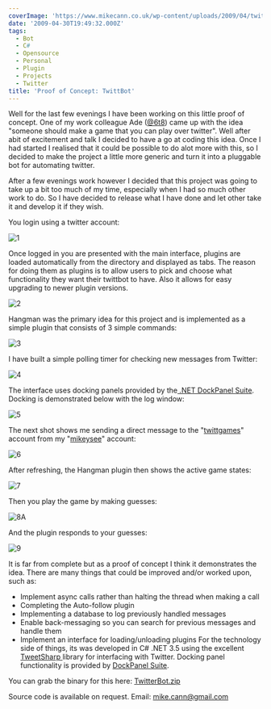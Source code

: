 ```yaml
---
coverImage: 'https://www.mikecann.co.uk/wp-content/uploads/2009/04/twitbot.png'
date: '2009-04-30T19:49:32.000Z'
tags:
  - Bot
  - C#
  - Opensource
  - Personal
  - Plugin
  - Projects
  - Twitter
title: 'Proof of Concept: TwittBot'
---
```


Well for the last few evenings I have been working on this little proof of concept. One of my work colleague Ade ([@6t8](https://twitter.com/6t8)) came up with the idea "someone should make a game that you can play over twitter". Well after abit of excitement and talk I decided to have a go at coding this idea. Once I had started I realised that it could be possible to do alot more with this, so I decided to make the project a little more generic and turn it into a pluggable bot for automating twitter.

<!-- more -->

After a few evenings work however I decided that this project was going to take up a bit too much of my time, especially when I had so much other work to do. So I have decided to release what I have done and let other take it and develop it if they wish.

You login using a twitter account:

![1](https://mikecann.co.uk/wp-content/uploads/2009/04/1.gif "1")

<!--more-->Once logged in you are presented with the main interface, plugins are loaded automatically from the directory and displayed as tabs. The reason for doing them as plugins is to allow users to pick and choose what functionality they want their twittbot to have. Also it allows for easy upgrading to newer plugin versions.

![2](https://mikecann.co.uk/wp-content/uploads/2009/04/2.gif "2")

Hangman was the primary idea for this project and is implemented as a simple plugin that consists of 3 simple commands:

![3](https://mikecann.co.uk/wp-content/uploads/2009/04/3.gif "3")

I have built a simple polling timer for checking new messages from Twitter:

![4](https://mikecann.co.uk/wp-content/uploads/2009/04/4.gif "4")

The interface uses docking panels provided by the[ .NET DockPanel Suite](https://sourceforge.net/projects/dockpanelsuite/). Docking is demonstrated below with the log window:

![5](https://mikecann.co.uk/wp-content/uploads/2009/04/5.gif "5")

The next shot shows me sending a direct message to the "[twittgames](https://www.twitter.com/twittgames)" account from my "[mikeysee](https://www.twitter.com/mikeysee)" account:

![6](https://mikecann.co.uk/wp-content/uploads/2009/04/6.gif "6")

After refreshing, the Hangman plugin then shows the active game states:

![7](https://mikecann.co.uk/wp-content/uploads/2009/04/7.gif "7")

Then you play the game by making guesses:

![8](https://mikecann.co.uk/wp-content/uploads/2009/04/8.gif "8")A

And the plugin responds to your guesses:

![9](https://mikecann.co.uk/wp-content/uploads/2009/04/9.gif "9")

It is far from complete but as a proof of concept I think it demonstrates the idea. There are many things that could be improved and/or worked upon, such as:

- Implement async calls rather than halting the thread when making a call
- Completing the Auto-follow plugin
- Implementing a database to log previously handled messages
- Enable back-messaging so you can search for previous messages and handle them
- Implement an interface for loading/unloading plugins
  For the technology side of things, its was developed in C# .NET 3.5 using the excellent [TweetSharp ](https://code.google.com/p/tweetsharp/)library for interfacing with Twitter. Docking panel functionality is provided by [DockPanel Suite](https://sourceforge.net/projects/dockpanelsuite/).

You can grab the binary for this here: [TwitterBot.zip](Files/TwitterBot.zip)

Source code is available on request. Email: mike.cann@gmail.com
